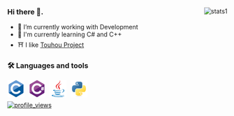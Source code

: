 <div class=stats>
    <img
     alt=stats1
     align=right
     style="object-fit: none; object-position: 0 -50px;"
     src=https://github-readme-stats.vercel.app/api?username=JoaoCamo&count_private=true&show_icons=true&theme=tokyonight>
  <h3>Hi there 🤗.</a></h3>
  <ul>
    <li>🔭 I’m currently working with Development</li>
    <li>🌱 I'm currently learning C# and C++</li>
    <li>⛩️ I like <a href="https://en.touhouwiki.net">Touhou Project</a></li>
  </ul>
</div>

### :hammer_and_wrench: Languages and tools
<div>
  <img src="https://github.com/devicons/devicon/blob/master/icons/c/c-original.svg" title="C" **alt="C" witdh="40" height="40" />&nbsp;
  <img src="https://github.com/devicons/devicon/blob/master/icons/csharp/csharp-original.svg" title="C#" **alt="C#" witdh="40" height="40" />&nbsp;
  <img src="https://github.com/devicons/devicon/blob/master/icons/java/java-original.svg" title="Java" **alt="Java" witdh="40" height="40" />&nbsp;
  <img src="https://github.com/devicons/devicon/blob/master/icons/python/python-original.svg" title="Python" **alt="Python" witdh="40" height="40" />&nbsp;
</div>

<div class=badges align=left>
    <a href=https://github.com/JoaoCamo>
      <img
       alt=profile_views
       align=center
       style="margin-right: 20px; margin-bottom: -10px"
       src=https://komarev.com/ghpvc/?username=JoaoCamo&style=flat&color=blue>
    </a> 
</div>
